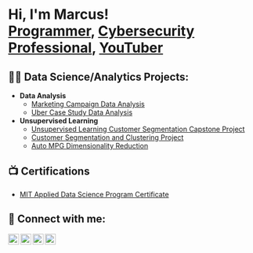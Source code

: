 <h1>Hi, I'm Marcus! <br/><a href="https://github.com/joshmadakor1">Programmer</a>, <a href="https://www.linkedin.com/in/joshmadakor/">Cybersecurity Professional</a>, <a href="https://www.youtube.com/c/joshmadakor">YouTuber</a></h1>

<h2>👨‍💻 Data Science/Analytics Projects:</h2>

- <b>Data Analysis</b>
  - [Marketing Campaign Data Analysis](https://github.com/MHendricks15/Marketing-Campaign-Data-Analysis)
  - [Uber Case Study Data Analysis](https://github.com/MHendricks15/Uber-Case-Study-Project)
- <b>Unsupervised Learning</b>
  - [Unsupervised Learning Customer Segmentation Capstone Project](https://github.com/MHendricks15/Unsupervised-Learning-Customer-Segmentation-Capstone-Project)
  - [Customer Segmentation and Clustering Project](https://github.com/MHendricks15/Customer-Segmentation-and-Clustering-Project)
  - [Auto MPG Dimensionality Reduction](https://github.com/MHendricks15/Auto-MPG-Dimensionality-Reduction)

<h2>📺 Certifications</h2>

- [MIT Applied Data Science Program Certificate](https://www.credential.net/db802eb2-2b86-4afd-99b7-bec01c2e39b8#gs.q1rzow)

<h2> 🤳 Connect with me:</h2>

[<img align="left" alt="JoshMadakor | YouTube" width="22px" src="https://cdn.jsdelivr.net/npm/simple-icons@v3/icons/youtube.svg" />][youtube]
[<img align="left" alt="JoshMadakor | Twitter" width="22px" src="https://cdn.jsdelivr.net/npm/simple-icons@v3/icons/twitter.svg" />][twitter]
[<img align="left" alt="JoshMadakor | LinkedIn" width="22px" src="https://cdn.jsdelivr.net/npm/simple-icons@v3/icons/linkedin.svg" />][linkedin]
[<img align="left" alt="JoshMadakor | Instagram" width="22px" src="https://cdn.jsdelivr.net/npm/simple-icons@v3/icons/instagram.svg" />][instagram]

[twitter]: https://twitter.com/joshmadakor
[youtube]: https://www.youtube.com/c/joshmadakor
[instagram]: https://www.instagram.com/joshmadakor/
[linkedin]: https://linkedin.com/in/joshmadakor

<!--
**joshmadakor1/joshmadakor1** is a ✨ _special_ ✨ repository because its `README.md` (this file) appears on your GitHub profile.

Here are some ideas to get you started:

- 🔭 I’m currently working on ...
- 🌱 I’m currently learning ...
- 👯 I’m looking to collaborate on ...
- 🤔 I’m looking for help with ...
- 💬 Ask me about ...
- 📫 How to reach me: ...
- 😄 Pronouns: ...
- ⚡ Fun fact: ...
-->
